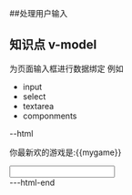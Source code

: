##处理用户输入

## 知识点 v-model

为页面输入框进行数据绑定 例如

* input
* select
* textarea
* componments

--html
    <div id="myApp">
        <p>你最新欢的游戏是:{{mygame}}</p>
        <input v-model="mygame"></input>
    </div>
    <script>
        var myApp=new Vue({
            el:'myApp',
            data:{
                mygame:'超级玛丽'
            }
        });
    </script>
---html-end